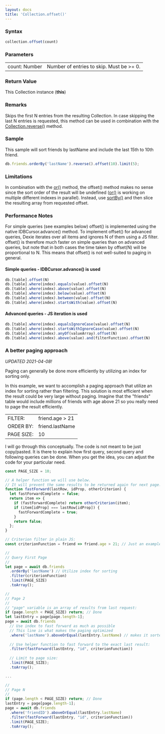 ```yaml
---
layout: docs
title: 'Collection.offset()'
---
```


### Syntax

```javascript
collection.offset(count)
```

### Parameters

<table>
<tr><td>count: Number</td><td>Number of entries to skip. Must be &gt;= 0.</td></tr>
</table>

### Return Value

This Collection instance (**this**)

### Remarks

Skips the first N entries from the resulting Collection. In case skipping the last N entries is requested, this method can be used in combination with the [Collection.reverse()](/dexie/Collection/Collection.reverse()) method.

### Sample

This sample will sort friends by lastName and include the last 15th to 10th friend.

```javascript
db.friends.orderBy('lastName').reverse().offset(10).limit(5);
```

### Limitations

In combination with the [or()](/dexie/Collection/Collection.or()) method, the offset() method makes no sense since the sort order of the result will be undefined ([or()](/dexie/Collection/Collection.or()) is working on multiple different indexes in parallel). Instead, use [sortBy()](/dexie/Collection/Collection.sortBy()) and then slice the resulting array from requested offset.

### Performance Notes

For simple queries (see examples below) offset() is implemented using the native IDBCursor.advance() method. To implement offset() for advanced queries, Dexie iterates over all items and ignores N of them using a JS filter. offset() is therefore much faster on simple queries than on advanced queries, but note that in both cases the time taken by offset(N) will be proportional to N. This means that offset() is not well-suited to paging in general.

#### Simple queries - IDBCursor.advance() is used

```javascript
db.[table].offset(N)
db.[table].where(index).equals(value).offset(N)
db.[table].where(index).above(value).offset(N)
db.[table].where(index).below(value).offset(N)
db.[table].where(index).between(value).offset(N)
db.[table].where(index).startsWith(value).offset(N)
```

#### Advanced queries - JS iteration is used

```javascript
db.[table].where(index).equalsIgnoreCase(value).offset(N)
db.[table].where(index).startsWithIgnoreCase(value).offset(N)
db.[table].where(index).anyOf(valueArray).offset(N)
db.[table].where(index).above(value).and(filterFunction).offset(N)
```

### A better paging approach

*UPDATED 2021-04-08!*

Paging can generally be done more efficiently by utilizing an index for sorting only.

In this example, we want to accomplish a paging approach that utilize an index for sorting rather than filtering. This solution is most efficient when the result could be very large without paging. Imagine that the "friends" table would include millions of friends with age above 21 so you really need to page the result efficiently. 

| | |
|---------|-------|
| FILTER: | friend.age > 21 |
| ORDER BY: | friend.lastName |
| PAGE SIZE: | 10 |

I will go through this conceptually. The code is not meant to be just copy/pasted. It is there to explain how first query, second query and following queries can be done. When you get the idea, you can adjust the code for your particular need.

```javascript
const PAGE_SIZE = 10;

// A helper function we will use below.
// It will prevent the same results to be returned again for next page.
function fastForward(lastRow, idProp, otherCriterion) {
  let fastForwardComplete = false;
  return item => {
    if (fastForwardComplete) return otherCriterion(item);
    if (item[idProp] === lastRow[idProp]) {
      fastForwardComplete = true;
    }
    return false;
  };
}

// Criterion filter in plain JS:
const criterionFunction = friend => friend.age > 21; // Just an example...

//
// Query First Page
//
let page = await db.friends
  .orderBy('lastName') // Utilize index for sorting
  .filter(criterionFunction)
  .limit(PAGE_SIZE)
  .toArray();

//
// Page 2
//
// "page" variable is an array of results from last request:
if (page.length < PAGE_SIZE) return; // Done
let lastEntry = page[page.length-1];
page = await db.friends
  // Use index to fast forward as much as possible
  // This line is what makes the paging optimized
  .where('lastName').aboveOrEqual(lastEntry.lastName) // makes it sorted by lastName
  
  // Use helper function to fast forward to the exact last result:
  .filter(fastForward(lastEntry, "id", criterionFunction))
  
  // Limit to page size:
  .limit(PAGE_SIZE);
  .toArray();

...

//
// Page N
//
if (page.length < PAGE_SIZE) return; // Done
lastEntry = page[page.length-1];
page = await db.friends
  .where('friendID').aboveOrEqual(lastEntry.lastName)
  .filter(fastForward(lastEntry, "id", criterionFunction))
  .limit(PAGE_SIZE);
  .toArray();


```

